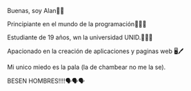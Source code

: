 Buenas, soy Alan👍🏿

Principiante en el mundo de la programación👨‍💻🌐

Estudiante de 19 años, wn la universidad UNID.🪪🧑‍🦳

Apacionado en la creación de aplicaciones y paginas web 🖥🖊

Mi unico miedo es la pala (la de chambear no me la se).

BESEN HOMBRES!!!!🗣🗣🗣
